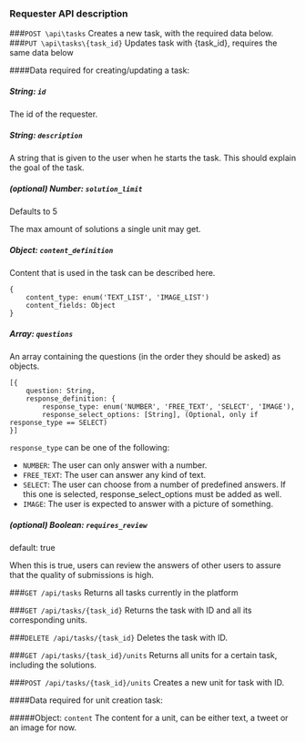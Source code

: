 ### Requester API description

###`POST \api\tasks`
Creates a new task, with the required data below.
###`PUT \api\tasks\{task_id}`
Updates task with {task_id}, requires the same data below
 
####Data required for creating/updating a task:
 
##### String: `id`
The id of the requester. 

##### String: `description` 
A string that is given to the user when he starts the task. This should explain the goal of the task. 

##### (optional) Number: `solution_limit`
 
Defaults to 5 

The max amount of solutions a single unit may get.

##### Object: `content_definition`
Content that is used in the task can be described here. 

    {
        content_type: enum('TEXT_LIST', 'IMAGE_LIST')
        content_fields: Object
    }
    
##### Array: `questions`
An array containing the questions (in the order they should be asked) as objects. 

    [{
        question: String,
        response_definition: {
            response_type: enum('NUMBER', 'FREE_TEXT', 'SELECT', 'IMAGE'),
            response_select_options: [String], (Optional, only if response_type == SELECT)
    }]
    
`response_type` can be one of the following:

* `NUMBER`: The user can only answer with a number.
* `FREE_TEXT`: The user can answer any kind of text.
* `SELECT`: The user can choose from a number of predefined answers. If this one is selected, response_select_options must be added as well.
* `IMAGE`: The user is expected to answer with a picture of something.
 
##### (optional) Boolean: `requires_review`

default: true

When this is true, users can review the answers of other users to assure that the quality of submissions is high.

###`GET /api/tasks`
Returns all tasks currently in the platform

###`GET /api/tasks/{task_id}`
Returns the task with ID and all its corresponding units.

###`DELETE /api/tasks/{task_id}`
Deletes the task with ID.

###`GET /api/tasks/{task_id}/units`
Returns all units for a certain task, including the solutions.

###`POST /api/tasks/{task_id}/units`
Creates a new unit for task with ID. 

####Data required for unit creation task:
 
#####Object: `content`
The content for a unit, can be either text, a tweet or an image for now. 